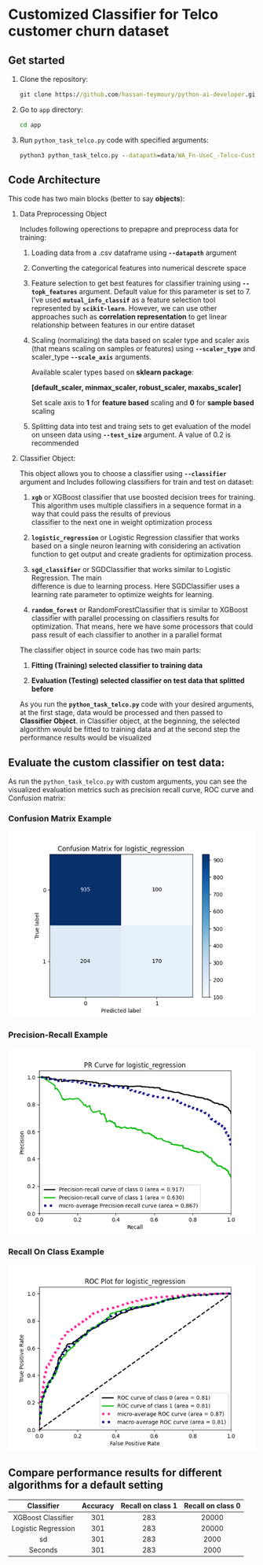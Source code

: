
# Customized Classifier for Telco customer churn dataset

## Get started

1. Clone the repository:

    ```cmd
    git clone https://github.com/hassan-teymoury/python-ai-developer.git
    ```

2. Go to `app` directory:

    ```cmd
    cd app
    ```

3. Run `python_task_telco.py` code with specified arguments:

    ```cmd
    python3 python_task_telco.py --datapath=data/WA_Fn-UseC_-Telco-Customer-Churn.csv --topk_features=10 --test_size=0.2 --scaler_type=minmax_scaler --scale_axis=1 --classifier=sgd_classifier
    ```

## Code Architecture

This code has two main blocks (better to say __objects__):

1. Data Preprocessing Object

    Includes following operections to prepapre and preprocess data for training:
    
    1. Loading data from a .csv dataframe using __`--datapath`__ argument

    2. Converting the categorical features into numerical descrete space
    
    3. Feature selection to get best features for classifier training using __`--topk_features`__ 
    argument. Default value for this parameter is set to 7. I've used 
    __`mutual_info_classif`__ as a feature selection tool represented by __`scikit-learn`__. However, 
    we can use other approaches such as __correlation representation__ to get linear relationship 
    between features in our entire dataset 

    4. Scaling (normalizing) the data based on scaler type and scaler axis (that means scaling on 
    samples or features) using __`--scaler_type`__ and scaler_type __`--scale_axis`__ arguments.
       
        Available scaler types based on __sklearn package__: 

        __[default_scaler, minmax_scaler, robust_scaler, maxabs_scaler]__

        Set scale axis to __1__ for __feature based__ scaling and __0__ for __sample based__ scaling

    5. Splitting data into test and traing sets to get evaluation of the model on unseen data using 
     __`--test_size`__ argument. A value of 0.2 is recommended


2. Classifier Object:

    This object allows you to choose a classifier using __`--classifier`__ argument and Includes 
    following classifiers for train and test on dataset:

    1. __`xgb`__ or XGBoost classifier that use boosted decision trees for training. This algorithm 
     uses multiple classifiers in a sequence format in a way that could pass the results of previous   
    classifier to the next one in weight optimization process 

    2. __`logistic_regression`__ or Logistic Regression classifier that works based on a single neuron 
    learning with considering an activation function to get output and create gradients for 
    optimization process.

    3. __`sgd_classifier`__ or SGDClassifier that works similar to Logistic Regression. The main   
    difference is due to learning process. Here SGDClassifier uses a learning rate parameter to 
    optimize weights for learning.

    4. __`random_forest`__ or RandomForestClassifier that is similar to XGBoost classifier with 
    parallel processing on classifiers results for optimization. That means, here we have some 
    processors that could pass result of each classifier to another in a parallel format

    The classifier object in source code has two main parts:

    1. __Fitting (Training) selected classifier to training data__

    2. __Evaluation (Testing) selected classifier on test data that splitted before__

    As you run the __`python_task_telco.py`__ code with your desired arguments, at the first stage,
    data would be processed and then passed to __Classifier Object__. in Classifier object, at the 
    beginning, the selected algorithm would be fitted to training data and at the second step the 
    performance results would be visualized


## Evaluate the custom classifier on test data:

As run the `python_task_telco.py` with custom arguments, you can see the visualized evaluation metrics such as precision recall curve, ROC curve and Confusion matrix:



### __Confusion Matrix Example__
![Alt text](evaluation_results/confusion_matrix.png)


### __Precision-Recall Example__
![Alt text](evaluation_results/precision_recall.png)  


### __Recall On Class Example__
![Alt text](evaluation_results/roc.png)


## Compare performance results for different algorithms for a default setting

| Classifier | Accuracy    | Recall on class 1    | Recall on class 0    |
| :---:      | :---: | :---: | :---: |
| XGBoost Classifier    | 301   | 283   |20000 |
| Logistic Regression    | 301   | 283   |20000 |
| sd    | 301   | 283   |2000 |
| Seconds    | 301   | 283   |2000 |